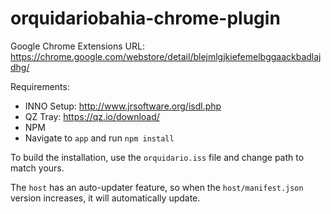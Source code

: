 # orquidariobahia-chrome-plugin

Google Chrome Extensions URL: https://chrome.google.com/webstore/detail/blejmlgjkiefemelbggaackbadlajdhg/

Requirements:

- INNO Setup: http://www.jrsoftware.org/isdl.php
- QZ Tray: https://qz.io/download/
- NPM
- Navigate to `app` and run `npm install`

To build the installation, use the `orquidario.iss` file and change path to match yours.

The `host` has an auto-updater feature, so when the `host/manifest.json` version increases, it will automatically update.
